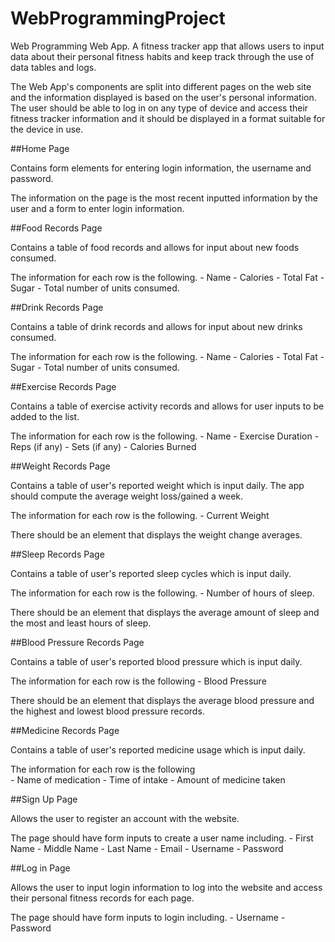 # WebProgrammingProject
Web Programming Web App. A fitness tracker app that allows users to input data about their personal fitness habits and keep track through the use of data tables and logs. 

The Web App's components are split into different pages on the web site and the information displayed is based on the user's personal information. The user should be able to log in on any type of device and access their fitness tracker information and it should be displayed in a format suitable for the device in use.



##Home Page

Contains form elements for entering login information, the username and password. 

The information on the page is the most recent inputted information by the user and a form to enter login information.

##Food Records Page

Contains a table of food records and allows for input about new foods consumed.

The information for each row is the following.
    - Name
    - Calories
    - Total Fat
    - Sugar
    - Total number of units consumed. 


##Drink Records Page

Contains a table of drink records and allows for input about new drinks consumed.

The information for each row is the following.
    - Name
    - Calories
    - Total Fat
    - Sugar
    - Total number of units consumed. 


##Exercise Records Page

Contains a table of exercise activity records and allows for user inputs to be added to the list.

The information for each row is the following.
    - Name
    - Exercise Duration
    - Reps (if any)
    - Sets (if any)
    - Calories Burned
    

##Weight Records Page

Contains a table of user's reported weight which is input daily. The app should compute the average weight loss/gained a week.

The information for each row is the following.
    - Current Weight
    
There should be an element that displays the weight change averages.

##Sleep Records Page

Contains a table of user's reported sleep cycles which is input daily.

The information for each row is the following.
    - Number of hours of sleep.

There should be an element that displays the average amount of sleep and the most and least hours of sleep.

##Blood Pressure Records Page

Contains a table of user's reported blood pressure which is input daily.

The information for each row is the following
    - Blood Pressure

There should be an element that displays the average blood pressure and the highest and lowest blood pressure records.

##Medicine Records Page

Contains a table of user's reported medicine usage which is input daily.

The information for each row is the following  
    - Name of medication
    - Time of intake
    - Amount of medicine taken 

##Sign Up Page

Allows the user to register an account with the website.

The page should have form inputs to create a user name including.
    - First Name
    - Middle Name
    - Last Name
    - Email
    - Username
    - Password

##Log in Page

Allows the user to input login information to log into the website and access their personal fitness records for each page.

The page should have form inputs to login including.
    - Username
    - Password
